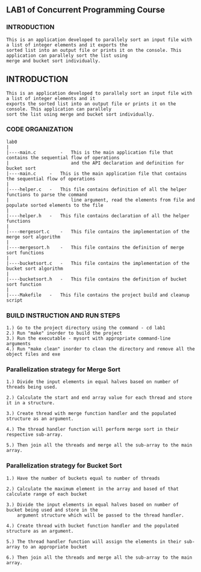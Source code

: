 ## LAB1 of Concurrent Programming Course

### INTRODUCTION

    This is an application developed to parallely sort an input file with a list of integer elements and it exports the 
    sorted list into an output file or prints it on the console. This application can parallely sort the list using
	merge and bucket sort individually.

INTRODUCTION
------------
    This is an application developed to parallely sort an input file with a list of integer elements and it 
    exports the sorted list into an output file or prints it on the console. This application can parallely 
    sort the list using merge and bucket sort individually.

### CODE ORGANIZATION


    lab0
    |
    |----main.c			-   This is the main application file that contains the sequential flow of operations
	|						and the API declaration and definition for bucket sort 
    |----main.c		-   This is the main application file that contains the sequential flow of operations
    |
    |----helper.c	-   This file contains definition of all the helper functions to parse the command 
    |                       line argument, read the elements from file and populate sorted elements to the file
    |
    |----helper.h	-   This file contains declaration of all the helper functions
    |
    |----mergesort.c	-   This file contains the implementation of the merge sort algorithm
    |
    |----mergesort.h	-   This file contains the definition of merge sort functions
    |
    |----bucketsort.c	-	This file contains the implementation of the bucket sort algorithm
    |
    |----bucketsort.h	-	This file contains the definition of bucket sort function
    |
    |----Makefile	-   This file contains the project build and cleanup script


### BUILD INSTRUCTION AND RUN STEPS

    1.) Go to the project directory using the command - cd lab1
    2.) Run "make" inorder to build the project
    3.) Run the executable - mysort with appropriate command-line arguments
    4.) Run "make clean" inorder to clean the directory and remove all the object files and exe


### Parallelization strategy for Merge Sort


    1.) Divide the input elements in equal halves based on number of threads being used.

	2.) Calculate the start and end array value for each thread and store it in a structure.

	3.) Create thread with merge function handler and the populated structure as an argument.

	4.) The thread handler function will perform merge sort in their respective sub-array.

	5.) Then join all the threads and merge all the sub-array to the main array. 

### Parallelization strategy for Bucket Sort

	1.) Have the number of buckets equal to number of threads

	2.) Calculate the maximum element in the array and based of that calculate range of each bucket

	3.) Divide the input elements in equal halves based on number of bucket being used and store in the
		argument structure which will be passed to the thread handler.

	4.) Create thread with bucket function handler and the populated structure as an argument.

	5.) The thread handler function will assign the elements in their sub-array to an appropriate bucket

	6.) Then join all the threads and merge all the sub-array to the main array.
